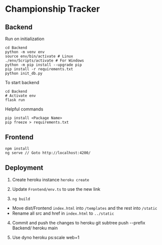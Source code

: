 # Championship Tracker

## Backend
Run on initialization
```
cd Backend
python -m venv env
source env/bin/activate # Linux
./env/Scripts/activate # For Windows
python -m pip install --upgrade pip
pip install -r requirements.txt
python init_db.py
```

To start backend
```
cd Backend
# Activate env
flask run
```

Helpful commands
```
pip install <Package Name>
pip freeze > requirements.txt
```

## Frontend
```
npm install
ng serve // Goto http://localhost:4200/
```

## Deployment
1. Create heroku instance
`heroku create`

2. Update `Frontend/env.ts` to use the new link

3. `ng build`
- Move dist/Frontend `index.html` into `/templates` and the rest into `/static`
- Rename all src and href in `index.html` to `../static`

4. Commit and push the changes to heroku
git subtree push --prefix Backend/ heroku main

5. Use dyno
heroku ps:scale web=1
